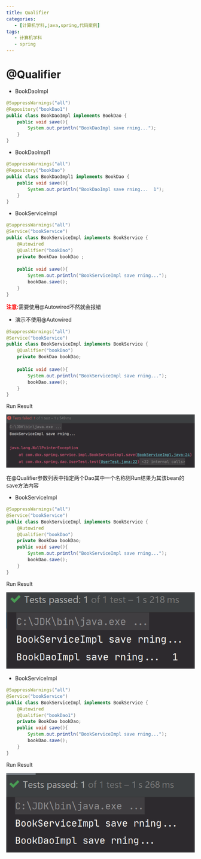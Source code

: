 ```yaml
---
title: Qualifier
categories:
   - [计算机学科,java,spring,代码案例]
tags:
   - 计算机学科
   - spring
---
```


# @Qualifier

- BookDaoImpl

```java
@SuppressWarnings("all")
@Repository("bookDao1")
public class BookDaoImpl implements BookDao {
    public void save(){
        System.out.println("BookDaoImpl save rning...");
    }
}
```

- BookDaoImpl1

```java
@SuppressWarnings("all")
@Repository("bookDao")
public class BookDaoImpl1 implements BookDao {
    public void save(){
        System.out.println("BookDaoImpl save rning...  1");
    }
}
```

- BookServiceImpl

```java
@SuppressWarnings("all")
@Service("bookService")
public class BookServiceImpl implements BookService {
    @Autowired
    @Qualifier("bookDao")
    private BookDao bookDao ;

    public void save(){
        System.out.println("BookServiceImpl save rning...");
        bookDao.save();
    }
}
```

<font style="color:red">**注意:**</font>需要使用@Autowired不然就会报错

- 演示不使用@Autowired

```java
@SuppressWarnings("all")
@Service("bookService")
public class BookServiceImpl implements BookService {
    @Qualifier("bookDao")
    private BookDao bookDao;

    public void save(){
        System.out.println("BookServiceImpl save rning...");
        bookDao.save();
    }
}
```

Run Result

![image_2023-02-25-10-39-32](https://raw.githubusercontent.com/PigPigLetsGo/imeages/master/image_2023-02-25-10-39-32_20230225104023.png)

在@Qualifier参数列表中指定两个Dao其中一个名称则Run结果为其该bean的save方法内容

- BookServiceImpl

```java
@SuppressWarnings("all")
@Service("bookService")
public class BookServiceImpl implements BookService {
    @Autowired
    @Qualifier("bookDao")
    private BookDao bookDao;
    public void save(){
        System.out.println("BookServiceImpl save rning...");
        bookDao.save();
    }
}
```

Run Result

![image_2023-02-25-10-46-23](https://raw.githubusercontent.com/PigPigLetsGo/imeages/master/image_2023-02-25-10-46-23_20230225104842.png)

- BookServiceImpl

```java
@SuppressWarnings("all")
@Service("bookService")
public class BookServiceImpl implements BookService {
    @Autowired
    @Qualifier("bookDao1")
    private BookDao bookDao;
    public void save(){
        System.out.println("BookServiceImpl save rning...");
        bookDao.save();
    }
}
```

Run Result

![image_2023-02-25-10-47-40](https://raw.githubusercontent.com/PigPigLetsGo/imeages/master/image_2023-02-25-10-47-40_20230225104854.png)
